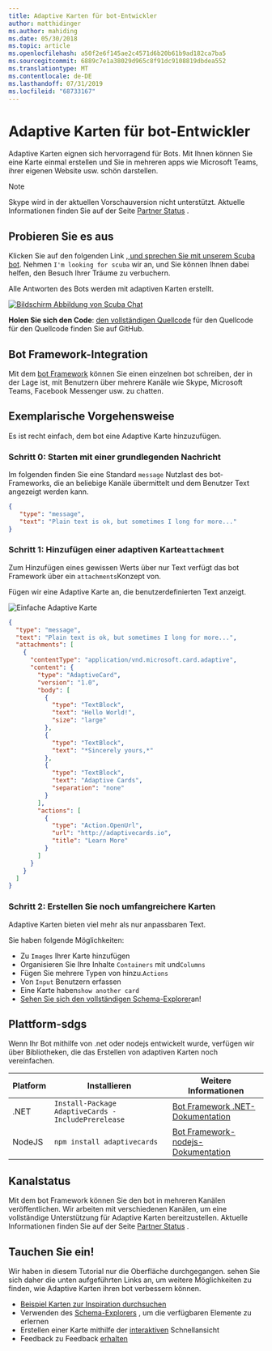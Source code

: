```yaml
---
title: Adaptive Karten für bot-Entwickler
author: matthidinger
ms.author: mahiding
ms.date: 05/30/2018
ms.topic: article
ms.openlocfilehash: a50f2e6f145ae2c4571d6b20b61b9ad182ca7ba5
ms.sourcegitcommit: 6889c7e1a38029d965c8f91dc9108819dbdea552
ms.translationtype: MT
ms.contentlocale: de-DE
ms.lasthandoff: 07/31/2019
ms.locfileid: "68733167"
---
```

# <a name="adaptive-cards-for-bot-developers"></a>Adaptive Karten für bot-Entwickler

Adaptive Karten eignen sich hervorragend für Bots. Mit Ihnen können Sie eine Karte einmal erstellen und Sie in mehreren apps wie Microsoft Teams, ihrer eigenen Website usw. schön darstellen.

> [!NOTE]
> Skype wird in der aktuellen Vorschauversion nicht unterstützt. Aktuelle Informationen finden Sie auf der Seite [Partner Status](../resources/partners.md) .

## <a name="try-it-out"></a>Probieren Sie es aus

Klicken Sie auf den folgenden Link [, und sprechen Sie mit unserem Scuba bot](http://contososcubademo.azurewebsites.net/). Nehmen `I'm looking for scuba` wir an, und Sie können Ihnen dabei helfen, den Besuch Ihrer Träume zu verbuchern.  

Alle Antworten des Bots werden mit adaptiven Karten erstellt.

[![Bildschirm Abbildung von Scuba Chat](media/bots/scuba-chat.png)](http://contososcubademo.azurewebsites.net/)

**Holen Sie sich den Code**: [den vollständigen Quellcode](https://github.com/matthidinger/ContosoScubaBot
) für den Quellcode für den Quellcode finden Sie auf GitHub.


## <a name="bot-framework-integration"></a>Bot Framework-Integration

Mit dem [bot Framework](https://dev.botframework.com/) können Sie einen einzelnen bot schreiben, der in der Lage ist, mit Benutzern über mehrere Kanäle wie Skype, Microsoft Teams, Facebook Messenger usw. zu chatten.

## <a name="walkthrough"></a>Exemplarische Vorgehensweise

Es ist recht einfach, dem bot eine Adaptive Karte hinzuzufügen.

### <a name="step-0-start-with-a-basic-message"></a>Schritt 0: Starten mit einer grundlegenden Nachricht

Im folgenden finden Sie eine Standard `message` Nutzlast des bot-Frameworks, die an beliebige Kanäle übermittelt und dem Benutzer Text angezeigt werden kann.

```json
{
   "type": "message",
   "text": "Plain text is ok, but sometimes I long for more..."
}
```

### <a name="step-1-add-an-adaptive-card-attachment"></a>Schritt 1: Hinzufügen einer adaptiven Karte`attachment`

Zum Hinzufügen eines gewissen Werts über nur Text verfügt das bot Framework über ein `attachments`Konzept von. 

Fügen wir eine Adaptive Karte an, die benutzerdefinierten Text anzeigt.

![Einfache Adaptive Karte](media/bots/hello-adaptivecards.png)

```json
{
  "type": "message",
  "text": "Plain text is ok, but sometimes I long for more...",
  "attachments": [
    {
      "contentType": "application/vnd.microsoft.card.adaptive",
      "content": {
        "type": "AdaptiveCard",
        "version": "1.0",
        "body": [
          {
            "type": "TextBlock",
            "text": "Hello World!",
            "size": "large"
          },
          {
            "type": "TextBlock",
            "text": "*Sincerely yours,*"
          },
          {
            "type": "TextBlock",
            "text": "Adaptive Cards",
            "separation": "none"
          }
        ],
        "actions": [
          {
            "type": "Action.OpenUrl",
            "url": "http://adaptivecards.io",
            "title": "Learn More"
          }
        ]
      }
    }
  ]
}
```

### <a name="step-2-build-even-richer-cards"></a>Schritt 2: Erstellen Sie noch umfangreichere Karten 

Adaptive Karten bieten viel mehr als nur anpassbaren Text. 

Sie haben folgende Möglichkeiten: 

* Zu `Images` Ihrer Karte hinzufügen
* Organisieren Sie Ihre Inhalte `Containers` mit und`Columns`
* Fügen Sie mehrere Typen von hinzu.`Actions`
* Von `Input` Benutzern erfassen
* Eine Karte haben`show another card`
* [Sehen Sie sich den vollständigen Schema-Explorer](http://adaptivecards.io/explorer/)an! 

## <a name="platform-sdks"></a>Plattform-sdgs

Wenn Ihr Bot mithilfe von .net oder nodejs entwickelt wurde, verfügen wir über Bibliotheken, die das Erstellen von adaptiven Karten noch vereinfachen.

Platform|Installieren|Weitere Informationen
--------|-------|----------
.NET | `Install-Package AdaptiveCards -IncludePrerelease` | [Bot Framework .NET-Dokumentation](https://docs.microsoft.com/en-us/bot-framework/dotnet/bot-builder-dotnet-add-rich-card-attachments)
NodeJS | `npm install adaptivecards` | [Bot Framework-nodejs-Dokumentation](https://docs.microsoft.com/en-us/bot-framework/nodejs/bot-builder-nodejs-send-rich-cards)


## <a name="channel-status"></a>Kanalstatus

Mit dem bot Framework können Sie den bot in mehreren Kanälen veröffentlichen. Wir arbeiten mit verschiedenen Kanälen, um eine vollständige Unterstützung für Adaptive Karten bereitzustellen. Aktuelle Informationen finden Sie auf der Seite [Partner Status](../resources/partners.md) .


## <a name="dive-in"></a>Tauchen Sie ein!

Wir haben in diesem Tutorial nur die Oberfläche durchgegangen. sehen Sie sich daher die unten aufgeführten Links an, um weitere Möglichkeiten zu finden, wie Adaptive Karten ihren bot verbessern können.

* [Beispiel Karten zur Inspiration durchsuchen](http://adaptivecards.io/samples/)
* Verwenden des [Schema-Explorers](http://adaptivecards.io/explorer) , um die verfügbaren Elemente zu erlernen
* Erstellen einer Karte mithilfe der [interaktiven](http://adaptivecards.io/visualizer/index.html?hostApp=Skype) Schnellansicht
* Feedback zu Feedback [erhalten](http://adaptivecards.io/connect)
